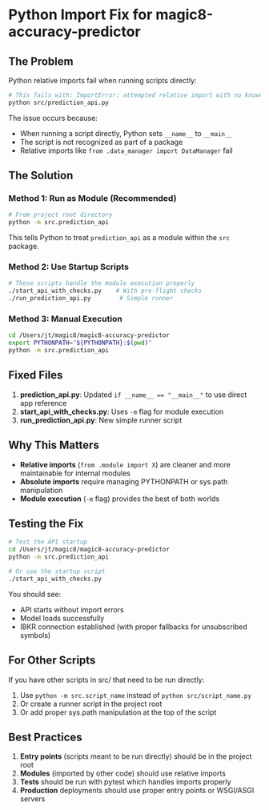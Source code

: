 # Python Import Fix for magic8-accuracy-predictor

## The Problem

Python relative imports fail when running scripts directly:
```bash
# This fails with: ImportError: attempted relative import with no known parent package
python src/prediction_api.py
```

The issue occurs because:
- When running a script directly, Python sets `__name__` to `__main__`
- The script is not recognized as part of a package
- Relative imports like `from .data_manager import DataManager` fail

## The Solution

### Method 1: Run as Module (Recommended)
```bash
# From project root directory
python -m src.prediction_api
```

This tells Python to treat `prediction_api` as a module within the `src` package.

### Method 2: Use Startup Scripts
```bash
# These scripts handle the module execution properly
./start_api_with_checks.py    # With pre-flight checks
./run_prediction_api.py        # Simple runner
```

### Method 3: Manual Execution
```bash
cd /Users/jt/magic8/magic8-accuracy-predictor
export PYTHONPATH="${PYTHONPATH}:$(pwd)"
python -m src.prediction_api
```

## Fixed Files

1. **prediction_api.py**: Updated `if __name__ == "__main__"` to use direct app reference
2. **start_api_with_checks.py**: Uses `-m` flag for module execution
3. **run_prediction_api.py**: New simple runner script

## Why This Matters

- **Relative imports** (`from .module import X`) are cleaner and more maintainable for internal modules
- **Absolute imports** require managing PYTHONPATH or sys.path manipulation
- **Module execution** (`-m` flag) provides the best of both worlds

## Testing the Fix

```bash
# Test the API startup
cd /Users/jt/magic8/magic8-accuracy-predictor
python -m src.prediction_api

# Or use the startup script
./start_api_with_checks.py
```

You should see:
- API starts without import errors
- Model loads successfully
- IBKR connection established (with proper fallbacks for unsubscribed symbols)

## For Other Scripts

If you have other scripts in src/ that need to be run directly:
1. Use `python -m src.script_name` instead of `python src/script_name.py`
2. Or create a runner script in the project root
3. Or add proper sys.path manipulation at the top of the script

## Best Practices

1. **Entry points** (scripts meant to be run directly) should be in the project root
2. **Modules** (imported by other code) should use relative imports
3. **Tests** should be run with pytest which handles imports properly
4. **Production** deployments should use proper entry points or WSGI/ASGI servers
